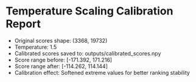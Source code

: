 # Temperature Scaling Calibration Report
- Original scores shape: (3368, 19732)
- Temperature: 1.5
- Calibrated scores saved to: outputs/calibrated_scores.npy
- Score range before: [-171.392, 171.216]
- Score range after: [-114.262, 114.144]
- Calibration effect: Softened extreme values for better ranking stability